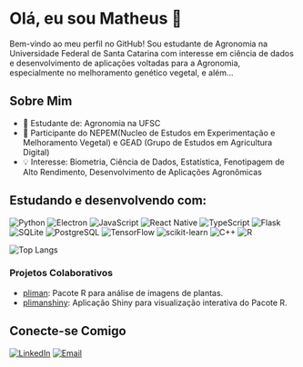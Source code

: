 # Olá, eu sou Matheus 👋

Bem-vindo ao meu perfil no GitHub! Sou estudante de Agronomia na Universidade Federal de Santa Catarina com  interesse em ciência de dados e desenvolvimento de aplicações voltadas para a Agronomia, especialmente no melhoramento genético vegetal, e além...

## Sobre Mim

- 🌱 Estudante de: Agronomia na UFSC
- 🧪 Participante do NEPEM(Nucleo de Estudos em Experimentação e Melhoramento Vegetal) e GEAD (Grupo de Estudos em Agricultura Digital)
- 💡 Interesse: Biometria, Ciência de Dados, Estatística, Fenotipagem de Alto Rendimento, Desenvolvimento de Aplicações Agronômicas

## Estudando e desenvolvendo com:

![Python](https://img.shields.io/badge/-Python-3776AB?style=flat&logo=python&logoColor=white)
![Electron](https://img.shields.io/badge/-Electron-47848F?style=flat&logo=electron&logoColor=white)
![JavaScript](https://img.shields.io/badge/-JavaScript-F7DF1E?style=flat&logo=javascript&logoColor=black)
![React Native](https://img.shields.io/badge/-React%20Native-61DAFB?style=flat&logo=react&logoColor=white)
![TypeScript](https://img.shields.io/badge/-TypeScript-3178C6?style=flat&logo=typescript&logoColor=white)
![Flask](https://img.shields.io/badge/-Flask-000000?style=flat&logo=flask&logoColor=white)
![SQLite](https://img.shields.io/badge/-SQLite-003B57?style=flat&logo=sqlite&logoColor=white)
![PostgreSQL](https://img.shields.io/badge/-Postgresql-003B57?style=flat&logo=postgresql&logoColor=white)
![TensorFlow](https://img.shields.io/badge/-TensorFlow-FF6F00?style=flat&logo=tensorflow&logoColor=white)
![scikit-learn](https://img.shields.io/badge/Scikit--learn-%23F7931E.svg?style=flat&logo=scikit-learn&logoColor=white)
![C++](https://img.shields.io/badge/C++-%2300599C.svg?style=flat&logo=c%2B%2B&logoColor=white)
![R](https://img.shields.io/badge/-R-276DC3?style=flat&logo=r&logoColor=white)


![Top Langs](https://github-readme-stats-red-two-76.vercel.app/api/top-langs/?layout=compact&username=matheus-lopesm&theme=transparent&size_weight=0.5&count_weight=0.5&exclude_repo=ceifador,AIpomoea-models,acs-smap,&hide=html,cmake,css,swift&langs_count=6)


### Projetos Colaborativos

- [pliman](https://github.com/NEPEM-UFSC/pliman): Pacote R para análise de imagens de plantas.
- [plimanshiny](https://github.com/NEPEM-UFSC/plimanshiny): Aplicação Shiny para visualização interativa do Pacote R.

## Conecte-se Comigo

[![LinkedIn](https://img.shields.io/badge/-LinkedIn-0A66C2?style=flat&logo=linkedin&logoColor=white)](https://www.linkedin.com/in/matheus-l-40404219a)
[![Email](https://img.shields.io/badge/-Email-D14836?style=flat&logo=gmail&logoColor=white)](mailto:matheuslmachado03@gmail.com)
